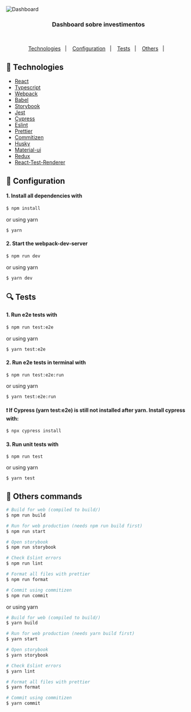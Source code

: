 <img src="https://user-images.githubusercontent.com/58083563/92058215-8fe74680-ed65-11ea-9e7a-3e24057a74d7.png" alt="Dashboard" />

<h3 align="center">Dashboard sobre investimentos</h3>
<br>
<p align="center">
  <a href="#rocket-Technologies">Technologies</a>&nbsp;&nbsp;&nbsp;|&nbsp;&nbsp;&nbsp;
  <a href="#wrench-Configuration">Configuration</a>&nbsp;&nbsp;&nbsp;|&nbsp;&nbsp;&nbsp;
  <a href="#mag-Tests">Tests</a>&nbsp;&nbsp;&nbsp;|&nbsp;&nbsp;&nbsp;
  <a href="#gift-Others-commands">Others</a>&nbsp;&nbsp;&nbsp;|&nbsp;&nbsp;&nbsp;
</p>

## :rocket: Technologies

- [React](https://reactjs.org)
- [Typescript](https://www.typescriptlang.org/)
- [Webpack](https://webpack.js.org/)
- [Babel](https://babeljs.io/)
- [Storybook](https://storybook.js.org/)
- [Jest](https://jestjs.io/)
- [Cypress](https://www.cypress.io/)
- [Eslint](https://eslint.org/)
- [Prettier](https://prettier.io/)
- [Commitizen](https://github.com/commitizen/cz-cli)
- [Husky](https://github.com/typicode/husky)
- [Material-ui](https://material-ui.com/)
- [Redux](https://redux.js.org/)
- [React-Test-Renderer](https://www.npmjs.com/package/react-test-renderer)

## :wrench: Configuration

#### 1. Install all dependencies with

```sh
$ npm install
```

or using yarn

```sh
$ yarn
```

#### 2. Start the webpack-dev-server

```sh
$ npm run dev
```

or using yarn

```sh
$ yarn dev
```

## :mag: Tests

#### 1. Run e2e tests with

```sh
$ npm run test:e2e
```

or using yarn

```sh
$ yarn test:e2e
```

#### 2. Run e2e tests in terminal with

```
$ npm run test:e2e:run
```

or using yarn

```
$ yarn test:e2e:run
```

#### :exclamation: If Cypress (yarn test:e2e) is still not installed after yarn. Install cypress with:

```sh
$ npx cypress install
```

#### 3. Run unit tests with

```
$ npm run test
```

or using yarn

```
$ yarn test
```

## :gift: Others commands

```sh
# Build for web (compiled to build/)
$ npm run build

# Run for web production (needs npm run build first)
$ npm run start

# Open storybook
$ npm run storybook

# Check Eslint errors
$ npm run lint

# Format all files with prettier
$ npm run format

# Commit using commitizen
$ npm run commit
```

or using yarn

```sh
# Build for web (compiled to build/)
$ yarn build

# Run for web production (needs yarn build first)
$ yarn start

# Open storybook
$ yarn storybook

# Check Eslint errors
$ yarn lint

# Format all files with prettier
$ yarn format

# Commit using commitizen
$ yarn commit
```
